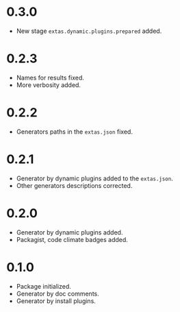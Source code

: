 # 0.3.0

- New stage `extas.dynamic.plugins.prepared` added.

# 0.2.3

- Names for results fixed.
- More verbosity added.

# 0.2.2

- Generators paths in the `extas.json` fixed.

# 0.2.1

- Generator by dynamic plugins added to the `extas.json`.
- Other generators descriptions corrected.

# 0.2.0

- Generator by dynamic plugins added.
- Packagist, code climate badges added.

# 0.1.0

- Package initialized.
- Generator by doc comments.
- Generator by install plugins.